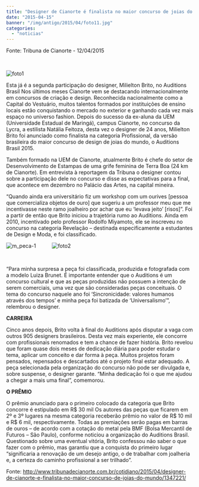 ```yaml
---
title: "Designer de Cianorte é finalista no maior concurso de joias do mundo"
date: "2015-04-15"
banner: "/img/antigo/2015/04/foto11.jpg"
categories: 
  - "noticias"
---
```


Fonte: Tribuna de Cianorte - 12/04/2015

 

![foto1](/img/antigo/2015/04/foto11.jpg)

Esta já é a segunda participação do designer, Milielton Brito, no Auditions Brasil Nos últimos meses Cianorte vem se destacando internacionalmente em concursos de criação e design. Reconhecida nacionalmente como a Capital do Vestuário, muitos talentos formados por instituições de ensino locais estão conquistando o mercado no exterior e ganhando cada vez mais espaço no universo fashion. Depois do sucesso da ex-aluna da UEM (Universidade Estadual de Maringá), campus Cianorte, no concurso da Lycra, a estilista Natália Feitoza, desta vez o designer de 24 anos, Milielton Brito foi anunciado como finalista na categoria Profissional, da versão brasileira do maior concurso de design de joias do mundo, o Auditions Brasil 2015.

Também formado na UEM de Cianorte, atualmente Brito é chefe do setor de Desenvolvimento de Estampas de uma grife feminina de Terra Boa (24 km de Cianorte). Em entrevista à reportagem da Tribuna o designer contou sobre a participação dele no concurso e disse as expectativas para a final, que acontece em dezembro no Palácio das Artes, na capital mineira.

“Quando ainda era universitário fiz um workshop com um ourives \[pessoa que comercializa objetos de ouro\] que sugeriu a um professor meu que me incentivasse neste ramo joalheiro por achar que eu ‘levava jeito’ \[risos\]”. Foi a partir de então que Brito iniciou a trajetória rumo ao Auditions. Ainda em 2010, incentivado pelo professor Rodolfo Miyamoto, ele se inscreveu no concurso na categoria Revelação – destinada especificamente a estudantes de Design e Moda, e foi classificado.

![m_peca-1](/img/antigo/2015/04/m_peca-1.jpg)          
![foto2](/img/antigo/2015/04/foto21.jpg)

 

“Para minha surpresa a peça foi classificada, produzida e fotografada com a modelo Luiza Brunet. É importante entender que o Auditions é um concurso cultural e que as peças produzidas não possuem a intenção de serem comerciais, uma vez que são consideradas peças conceituais. O tema do concurso naquele ano foi ‘Sincronicidade: valores humanos através dos tempos’ e minha peça foi batizada de ‘Universalismo’”, relembrou o designer.

**CARREIRA**

Cinco anos depois, Brito volta à final do Auditions após disputar a vaga com outros 905 designers brasileiros. Desta vez mais experiente, ele concorre com profissionais renomados e tem a chance de fazer história. Brito revelou que foram quase dois meses de dedicação diária para poder estudar o tema, aplicar um conceito e dar forma à peça. Muitos projetos foram pensados, repensados e descartados até o projeto final estar adequado. A peça selecionada pela organização do concurso não pode ser divulgada e, sobre suspense, o designer garante. “Minha dedicação foi o que me ajudou a chegar a mais uma final”, comemorou.

**O PRÊMIO**

O prêmio anunciado para o primeiro colocado da categoria que Brito concorre é estipulado em R$ 30 mil Os autores das peças que ficarem em 2º e 3º lugares na mesma categoria receberão prêmio no valor de R$ 10 mil e R$ 6 mil, respectivamente. Todas as premiações serão pagas em barras de ouros – de acordo com a cotação do metal pela BMF (Bolsa Mercantil de Futuros – São Paulo), conforme noticiou a organização do Auditions Brasil. Questionado sobre uma eventual vitória, Brito confessou não saber o que fazer com o prêmio, mas garantiu que a conquista do primeiro lugar “significaria a renovação de um desejo antigo, o de trabalhar com joalheria e, a certeza do caminho profissional a ser trilhado”.

Fonte: http://www.tribunadecianorte.com.br/cotidiano/2015/04/designer-de-cianorte-e-finalista-no-maior-concurso-de-joias-do-mundo/1347221/
